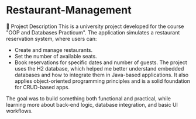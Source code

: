 # Restaurant-Management
🧾 Project Description
This is a university project developed for the course "OOP and Databases Practicum". The application simulates a restaurant reservation system, where users can:
- Create and manage restaurants.
- Set the number of available seats.
- Book reservations for specific dates and number of guests.
The project uses the H2 database, which helped me better understand embedded databases and how to integrate them in Java-based applications. It also applies object-oriented programming principles and is a solid foundation for CRUD-based apps.

The goal was to build something both functional and practical, while learning more about back-end logic, database integration, and basic UI workflows.
